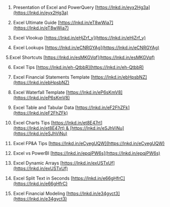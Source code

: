 1. Presentation of Excel and PowerQuery [https://lnkd.in/eyx2Hg3a](https://lnkd.in/eyx2Hg3a)  
  
2. Excel Ultimate Guide [https://lnkd.in/eT8wWia7](https://lnkd.in/eT8wWia7)  
  
3. Excel Vlookup [https://lnkd.in/eHjZrf_y](https://lnkd.in/eHjZrf_y)  
  
4. Excel Lookups [https://lnkd.in/eCNRGYAg](https://lnkd.in/eCNRGYAg)  
  
5.Excel Shortcuts [https://lnkd.in/esMKGVqf](https://lnkd.in/esMKGVqf)  
  
6. Excel Tips [https://lnkd.in/eh-QtbbR](https://lnkd.in/eh-QtbbR)  
  
7. Excel Financial Statements Template [https://lnkd.in/ebHpsbNZ](https://lnkd.in/ebHpsbNZ)  
  
8. Excel Waterfall Template [https://lnkd.in/eP6sKmV8](https://lnkd.in/eP6sKmV8)  
  
9. Excel Table and Tabular Data [https://lnkd.in/eF2FhZFk](https://lnkd.in/eF2FhZFk)  
  
10. Excel Charts Tips [https://lnkd.in/et8E47rt](https://lnkd.in/et8E47rt) & [https://lnkd.in/eSJhViNu](https://lnkd.in/eSJhViNu)  
  
11. Excel FP&A Tips [https://lnkd.in/eCyegUQW](https://lnkd.in/eCyegUQW)  
  
12. Excel vs PowerBI [https://lnkd.in/epqjPW6s](https://lnkd.in/epqjPW6s)  
  
13. Excel Dynamic Arrays [https://lnkd.in/exUSTxUf](https://lnkd.in/exUSTxUf)  
  
14. Excel Split Text in Seconds [https://lnkd.in/e66gHfrC](https://lnkd.in/e66gHfrC)  
  
15. Excel Financial Modeling [https://lnkd.in/e34gyct3](https://lnkd.in/e34gyct3)